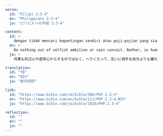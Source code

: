 ```yaml
---
verse:
  id: "Filipi 2:3-4"
  en: "Philippians 2:3-4"
  ja: "ピリピ人への手紙 2:3-4"

content:
  id: >
    dengan tidak mencari kepentingan sendiri atau puji-pujian yang sia-sia. Sebaliknya hendaklah dengan rendah hati yang seorang menganggap yang lain lebih utama dari pada dirinya sendiri; dan janganlah tiap-tiap orang hanya memperhatikan kepentingannya sendiri, tetapi kepentingan orang lain juga.
  en: >
    Do nothing out of selfish ambition or vain conceit. Rather, in humility value others above yourselves, not looking to your own interests but each of you to the interests of the others.
  ja: >
    何事も利己心や虚栄心からするのではなく、へりくだって、互いに相手を自分よりも優れた者と考え、 めいめい自分のことだけでなく、他人のことにも注意を払いなさい。

translation:
  id: "TB"
  en: "NIV"
  ja: "新共同訳"

link:
  id: "https://www.bible.com/id/bible/306/PHP.2.3-4"
  en: "https://www.bible.com/en/bible/111/PHP.2.3-4.NIV"
  ja: "https://www.bible.com/ja/bible/1819/PHP.2.3-4"

reflection:
  id: ""
  en: ""
  ja: ""
---
```

